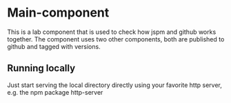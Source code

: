 Main-component
=============

This is a lab component that is used to check how jspm and github works together. The component uses two other components, both are published to github and tagged with versions.

## Running locally

Just start serving the local directory directly using your favorite http server, e.g. the npm package http-server
